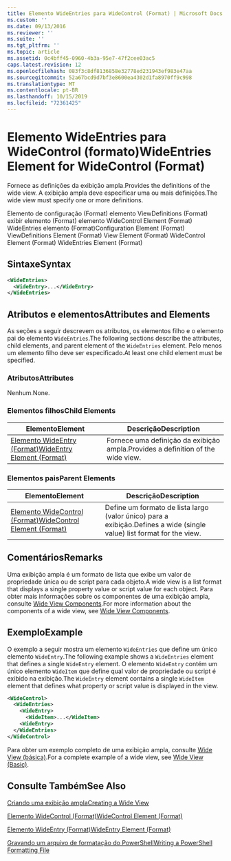```yaml
---
title: Elemento WideEntries para WideControl (Format) | Microsoft Docs
ms.custom: ''
ms.date: 09/13/2016
ms.reviewer: ''
ms.suite: ''
ms.tgt_pltfrm: ''
ms.topic: article
ms.assetid: 0c4bff45-0960-4b3a-95e7-47f2cee03ac5
caps.latest.revision: 12
ms.openlocfilehash: 083f3c8df8136858e32778ed231943ef983e47aa
ms.sourcegitcommit: 52a67bcd9d7bf3e8600ea4302d1fa8970ff9c998
ms.translationtype: MT
ms.contentlocale: pt-BR
ms.lasthandoff: 10/15/2019
ms.locfileid: "72361425"
---
```

# <a name="wideentries-element-for-widecontrol-format"></a><span data-ttu-id="78e76-102">Elemento WideEntries para WideControl (formato)</span><span class="sxs-lookup"><span data-stu-id="78e76-102">WideEntries Element for WideControl (Format)</span></span>

<span data-ttu-id="78e76-103">Fornece as definições da exibição ampla.</span><span class="sxs-lookup"><span data-stu-id="78e76-103">Provides the definitions of the wide view.</span></span> <span data-ttu-id="78e76-104">A exibição ampla deve especificar uma ou mais definições.</span><span class="sxs-lookup"><span data-stu-id="78e76-104">The wide view must specify one or more definitions.</span></span>

<span data-ttu-id="78e76-105">Elemento de configuração (Format) elemento ViewDefinitions (Format) exibir elemento (Format) elemento WideControl Element (Format) WideEntries elemento (Format)</span><span class="sxs-lookup"><span data-stu-id="78e76-105">Configuration Element (Format) ViewDefinitions Element (Format) View Element (Format) WideControl Element (Format) WideEntries Element (Format)</span></span>

## <a name="syntax"></a><span data-ttu-id="78e76-106">Sintaxe</span><span class="sxs-lookup"><span data-stu-id="78e76-106">Syntax</span></span>

```xml
<WideEntries>
  <WideEntry>...</WideEntry>
</WideEntries>

```

## <a name="attributes-and-elements"></a><span data-ttu-id="78e76-107">Atributos e elementos</span><span class="sxs-lookup"><span data-stu-id="78e76-107">Attributes and Elements</span></span>

<span data-ttu-id="78e76-108">As seções a seguir descrevem os atributos, os elementos filho e o elemento pai do elemento `WideEntries`.</span><span class="sxs-lookup"><span data-stu-id="78e76-108">The following sections describe the attributes, child elements, and parent element of the `WideEntries` element.</span></span> <span data-ttu-id="78e76-109">Pelo menos um elemento filho deve ser especificado.</span><span class="sxs-lookup"><span data-stu-id="78e76-109">At least one child element must be specified.</span></span>

### <a name="attributes"></a><span data-ttu-id="78e76-110">Atributos</span><span class="sxs-lookup"><span data-stu-id="78e76-110">Attributes</span></span>

<span data-ttu-id="78e76-111">Nenhum.</span><span class="sxs-lookup"><span data-stu-id="78e76-111">None.</span></span>

### <a name="child-elements"></a><span data-ttu-id="78e76-112">Elementos filhos</span><span class="sxs-lookup"><span data-stu-id="78e76-112">Child Elements</span></span>

|<span data-ttu-id="78e76-113">Elemento</span><span class="sxs-lookup"><span data-stu-id="78e76-113">Element</span></span>|<span data-ttu-id="78e76-114">Descrição</span><span class="sxs-lookup"><span data-stu-id="78e76-114">Description</span></span>|
|-------------|-----------------|
|[<span data-ttu-id="78e76-115">Elemento WideEntry (Format)</span><span class="sxs-lookup"><span data-stu-id="78e76-115">WideEntry Element (Format)</span></span>](./wideentry-element-for-widecontrol-format.md)|<span data-ttu-id="78e76-116">Fornece uma definição da exibição ampla.</span><span class="sxs-lookup"><span data-stu-id="78e76-116">Provides a definition of the wide view.</span></span>|

### <a name="parent-elements"></a><span data-ttu-id="78e76-117">Elementos pais</span><span class="sxs-lookup"><span data-stu-id="78e76-117">Parent Elements</span></span>

|<span data-ttu-id="78e76-118">Elemento</span><span class="sxs-lookup"><span data-stu-id="78e76-118">Element</span></span>|<span data-ttu-id="78e76-119">Descrição</span><span class="sxs-lookup"><span data-stu-id="78e76-119">Description</span></span>|
|-------------|-----------------|
|[<span data-ttu-id="78e76-120">Elemento WideControl (Format)</span><span class="sxs-lookup"><span data-stu-id="78e76-120">WideControl Element (Format)</span></span>](./widecontrol-element-format.md)|<span data-ttu-id="78e76-121">Define um formato de lista largo (valor único) para a exibição.</span><span class="sxs-lookup"><span data-stu-id="78e76-121">Defines a wide (single value) list format for the view.</span></span>|

## <a name="remarks"></a><span data-ttu-id="78e76-122">Comentários</span><span class="sxs-lookup"><span data-stu-id="78e76-122">Remarks</span></span>

<span data-ttu-id="78e76-123">Uma exibição ampla é um formato de lista que exibe um valor de propriedade única ou de script para cada objeto.</span><span class="sxs-lookup"><span data-stu-id="78e76-123">A wide view is a list format that displays a single property value or script value for each object.</span></span> <span data-ttu-id="78e76-124">Para obter mais informações sobre os componentes de uma exibição ampla, consulte [Wide View Components](./creating-a-wide-view.md).</span><span class="sxs-lookup"><span data-stu-id="78e76-124">For more information about the components of a wide view, see [Wide View Components](./creating-a-wide-view.md).</span></span>

## <a name="example"></a><span data-ttu-id="78e76-125">Exemplo</span><span class="sxs-lookup"><span data-stu-id="78e76-125">Example</span></span>

<span data-ttu-id="78e76-126">O exemplo a seguir mostra um elemento `WideEntries` que define um único elemento `WideEntry`.</span><span class="sxs-lookup"><span data-stu-id="78e76-126">The following example shows a `WideEntries` element that defines a single `WideEntry` element.</span></span> <span data-ttu-id="78e76-127">O elemento `WideEntry` contém um único elemento `WideItem` que define qual valor de propriedade ou script é exibido na exibição.</span><span class="sxs-lookup"><span data-stu-id="78e76-127">The `WideEntry` element contains a single `WideItem` element that defines what property or script value is displayed in the view.</span></span>

```xml
<WideControl>
  <WideEntries>
    <WideEntry>
      <WideItem>...</WideItem>
    <WideEntry>
  </WideEntries>
</WideControl>
```

<span data-ttu-id="78e76-128">Para obter um exemplo completo de uma exibição ampla, consulte [Wide View (básica)](./wide-view-basic.md).</span><span class="sxs-lookup"><span data-stu-id="78e76-128">For a complete example of a wide view, see [Wide View (Basic)](./wide-view-basic.md).</span></span>

## <a name="see-also"></a><span data-ttu-id="78e76-129">Consulte Também</span><span class="sxs-lookup"><span data-stu-id="78e76-129">See Also</span></span>

[<span data-ttu-id="78e76-130">Criando uma exibição ampla</span><span class="sxs-lookup"><span data-stu-id="78e76-130">Creating a Wide View</span></span>](./creating-a-wide-view.md)

[<span data-ttu-id="78e76-131">Elemento WideControl (Format)</span><span class="sxs-lookup"><span data-stu-id="78e76-131">WideControl Element (Format)</span></span>](./widecontrol-element-format.md)

[<span data-ttu-id="78e76-132">Elemento WideEntry (Format)</span><span class="sxs-lookup"><span data-stu-id="78e76-132">WideEntry Element (Format)</span></span>](./wideentry-element-for-widecontrol-format.md)

[<span data-ttu-id="78e76-133">Gravando um arquivo de formatação do PowerShell</span><span class="sxs-lookup"><span data-stu-id="78e76-133">Writing a PowerShell Formatting File</span></span>](./writing-a-powershell-formatting-file.md)

